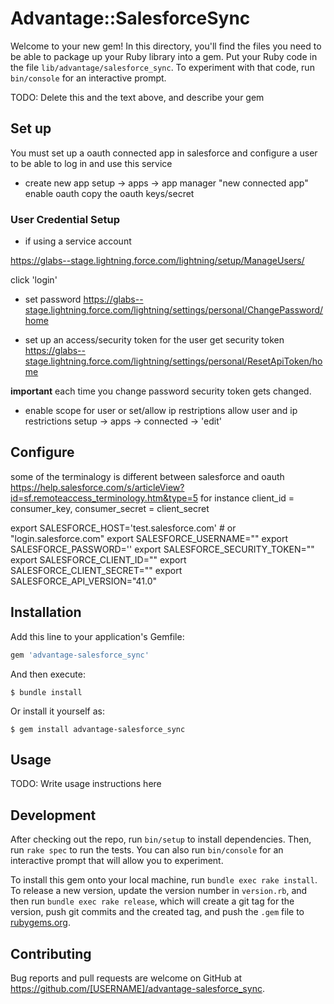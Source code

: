 # Advantage::SalesforceSync

Welcome to your new gem! In this directory, you'll find the files you need to be able to package up your Ruby library into a gem. Put your Ruby code in the file `lib/advantage/salesforce_sync`. To experiment with that code, run `bin/console` for an interactive prompt.

TODO: Delete this and the text above, and describe your gem

## Set up

You must set up a oauth connected app in salesforce and configure a user to be able to log in and use this service
 * create new app
setup -> apps -> app manager 
"new connected app"
enable oauth
copy the oauth keys/secret


### User Credential Setup
* if using a service account

https://glabs--stage.lightning.force.com/lightning/setup/ManageUsers/

click 'login'

* set password
https://glabs--stage.lightning.force.com/lightning/settings/personal/ChangePassword/home

* set up an access/security token for the user
get security token
https://glabs--stage.lightning.force.com/lightning/settings/personal/ResetApiToken/home

**important** each time you change password security token gets changed.

* enable scope for user or set/allow ip restriptions
allow user and ip restrictions 
setup -> apps -> connected -> 'edit'


## Configure
 some of the terminalogy is different between salesforce and oauth https://help.salesforce.com/s/articleView?id=sf.remoteaccess_terminology.htm&type=5
for instance client_id = consumer_key, consumer_secret = client_secret

export SALESFORCE_HOST='test.salesforce.com' # or "login.salesforce.com"
export SALESFORCE_USERNAME=""
export SALESFORCE_PASSWORD=''
export SALESFORCE_SECURITY_TOKEN=""
export SALESFORCE_CLIENT_ID=""
export SALESFORCE_CLIENT_SECRET=""
export SALESFORCE_API_VERSION="41.0"

## Installation

Add this line to your application's Gemfile:

```ruby
gem 'advantage-salesforce_sync'
```

And then execute:

    $ bundle install

Or install it yourself as:

    $ gem install advantage-salesforce_sync

## Usage

TODO: Write usage instructions here

## Development

After checking out the repo, run `bin/setup` to install dependencies. Then, run `rake spec` to run the tests. You can also run `bin/console` for an interactive prompt that will allow you to experiment.

To install this gem onto your local machine, run `bundle exec rake install`. To release a new version, update the version number in `version.rb`, and then run `bundle exec rake release`, which will create a git tag for the version, push git commits and the created tag, and push the `.gem` file to [rubygems.org](https://rubygems.org).

## Contributing

Bug reports and pull requests are welcome on GitHub at https://github.com/[USERNAME]/advantage-salesforce_sync.
